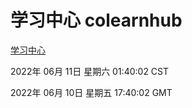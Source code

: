 # 学习中心 colearnhub
[学习中心](http://59.174.27.195:56308/colearnhub/)

2022年 06月 11日 星期六 01:40:02 CST

2022年 06月 10日 星期五 17:40:02 GMT
